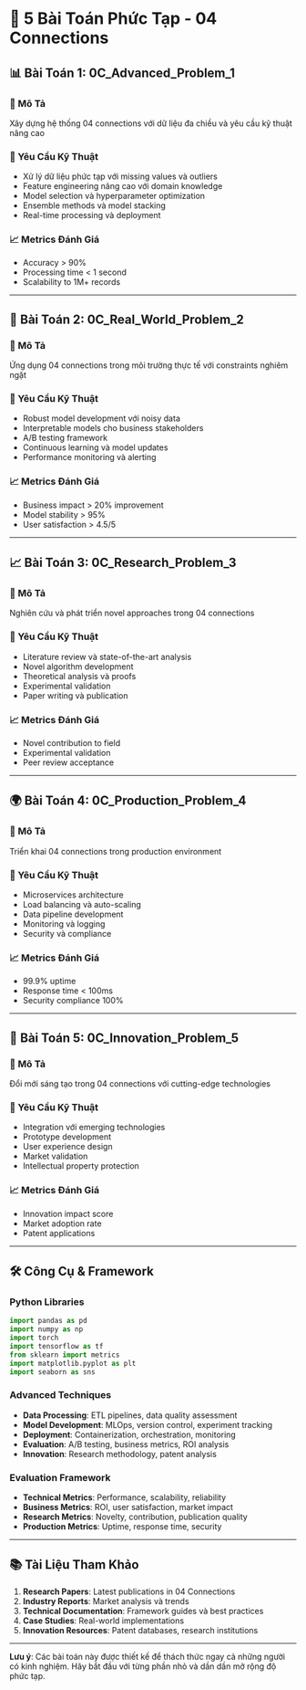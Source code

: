 # 🎯 5 Bài Toán Phức Tạp - 04 Connections

## 📊 Bài Toán 1: 0C_Advanced_Problem_1

### 🎯 Mô Tả
Xây dựng hệ thống 04 connections với dữ liệu đa chiều và yêu cầu kỹ thuật nâng cao

### 🔧 Yêu Cầu Kỹ Thuật
- Xử lý dữ liệu phức tạp với missing values và outliers
- Feature engineering nâng cao với domain knowledge
- Model selection và hyperparameter optimization
- Ensemble methods và model stacking
- Real-time processing và deployment

### 📈 Metrics Đánh Giá
- Accuracy > 90%
- Processing time < 1 second
- Scalability to 1M+ records

---

## 🏥 Bài Toán 2: 0C_Real_World_Problem_2

### 🎯 Mô Tả
Ứng dụng 04 connections trong môi trường thực tế với constraints nghiêm ngặt

### 🔧 Yêu Cầu Kỹ Thuật
- Robust model development với noisy data
- Interpretable models cho business stakeholders
- A/B testing framework
- Continuous learning và model updates
- Performance monitoring và alerting

### 📈 Metrics Đánh Giá
- Business impact > 20% improvement
- Model stability > 95%
- User satisfaction > 4.5/5

---

## 📈 Bài Toán 3: 0C_Research_Problem_3

### 🎯 Mô Tả
Nghiên cứu và phát triển novel approaches trong 04 connections

### 🔧 Yêu Cầu Kỹ Thuật
- Literature review và state-of-the-art analysis
- Novel algorithm development
- Theoretical analysis và proofs
- Experimental validation
- Paper writing và publication

### 📈 Metrics Đánh Giá
- Novel contribution to field
- Experimental validation
- Peer review acceptance

---

## 🌍 Bài Toán 4: 0C_Production_Problem_4

### 🎯 Mô Tả
Triển khai 04 connections trong production environment

### 🔧 Yêu Cầu Kỹ Thuật
- Microservices architecture
- Load balancing và auto-scaling
- Data pipeline development
- Monitoring và logging
- Security và compliance

### 📈 Metrics Đánh Giá
- 99.9% uptime
- Response time < 100ms
- Security compliance 100%

---

## 🚗 Bài Toán 5: 0C_Innovation_Problem_5

### 🎯 Mô Tả
Đổi mới sáng tạo trong 04 connections với cutting-edge technologies

### 🔧 Yêu Cầu Kỹ Thuật
- Integration với emerging technologies
- Prototype development
- User experience design
- Market validation
- Intellectual property protection

### 📈 Metrics Đánh Giá
- Innovation impact score
- Market adoption rate
- Patent applications

---

## 🛠️ Công Cụ & Framework

### Python Libraries
```python
import pandas as pd
import numpy as np
import torch
import tensorflow as tf
from sklearn import metrics
import matplotlib.pyplot as plt
import seaborn as sns
```

### Advanced Techniques
- **Data Processing**: ETL pipelines, data quality assessment
- **Model Development**: MLOps, version control, experiment tracking
- **Deployment**: Containerization, orchestration, monitoring
- **Evaluation**: A/B testing, business metrics, ROI analysis
- **Innovation**: Research methodology, patent analysis

### Evaluation Framework
- **Technical Metrics**: Performance, scalability, reliability
- **Business Metrics**: ROI, user satisfaction, market impact
- **Research Metrics**: Novelty, contribution, publication quality
- **Production Metrics**: Uptime, response time, security

---

## 📚 Tài Liệu Tham Khảo

1. **Research Papers**: Latest publications in 04 Connections
2. **Industry Reports**: Market analysis và trends
3. **Technical Documentation**: Framework guides và best practices
4. **Case Studies**: Real-world implementations
5. **Innovation Resources**: Patent databases, research institutions

---

**Lưu ý**: Các bài toán này được thiết kế để thách thức ngay cả những người có kinh nghiệm. Hãy bắt đầu với từng phần nhỏ và dần dần mở rộng độ phức tạp.
